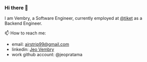 ### Hi there 👋
I am Vembry, a Software Engineer, currently employed at [@tiket](https://github.com/tiket/) as a Backend Engineer.

📫 How to reach me: 
- email: airstrip99@gmail.com
- linkedin: [Jeo Vembry](https://www.linkedin.com/in/jeo-vembry/)
- work github account: @jeopratama
